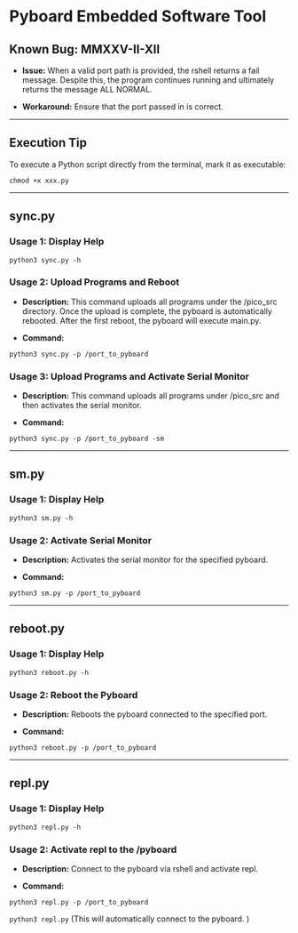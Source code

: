 # Pyboard Embedded Software Tool

## Known Bug: MMXXV-II-XII

- **Issue:**
  When a valid port path is provided, the rshell returns a fail message.
  Despite this, the program continues running and ultimately returns the message ALL NORMAL.

- **Workaround:**
  Ensure that the port passed in is correct.

---

## Execution Tip

To execute a Python script directly from the terminal, mark it as executable:

`chmod +x xxx.py` 


---

## sync.py

### Usage 1: Display Help

`python3 sync.py -h`

### Usage 2: Upload Programs and Reboot

- **Description:**
  This command uploads all programs under the /pico_src directory.
  Once the upload is complete, the pyboard is automatically rebooted.
  After the first reboot, the pyboard will execute main.py.

- **Command:**

`python3 sync.py -p /port_to_pyboard`

### Usage 3: Upload Programs and Activate Serial Monitor

- **Description:**
  This command uploads all programs under /pico_src and then activates the serial monitor.

- **Command:**

`python3 sync.py -p /port_to_pyboard -sm`

---

## sm.py

### Usage 1: Display Help

`python3 sm.py -h`

### Usage 2: Activate Serial Monitor

- **Description:**
  Activates the serial monitor for the specified pyboard.

- **Command:**

`python3 sm.py -p /port_to_pyboard`

---

## reboot.py

### Usage 1: Display Help

`python3 reboot.py -h`

### Usage 2: Reboot the Pyboard

- **Description:**
  Reboots the pyboard connected to the specified port.

- **Command:**

`python3 reboot.py -p /port_to_pyboard`

---

## repl.py

### Usage 1: Display Help

`python3 repl.py -h`

### Usage 2: Activate repl to the /pyboard

- **Description:**
  Connect to the pyboard via rshell and activate repl.

- **Command:**

`python3 repl.py -p /port_to_pyboard` 

`python3 repl.py` (This will automatically connect to the pyboard. )